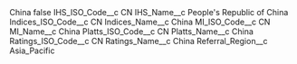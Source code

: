<?xml version="1.0" encoding="UTF-8"?>
<CustomMetadata xmlns="http://soap.sforce.com/2006/04/metadata" xmlns:xsi="http://www.w3.org/2001/XMLSchema-instance" xmlns:xsd="http://www.w3.org/2001/XMLSchema">
    <label>China</label>
    <protected>false</protected>
    <values>
        <field>IHS_ISO_Code__c</field>
        <value xsi:type="xsd:string">CN</value>
    </values>
    <values>
        <field>IHS_Name__c</field>
        <value xsi:type="xsd:string">People&apos;s Republic of China</value>
    </values>
    <values>
        <field>Indices_ISO_Code__c</field>
        <value xsi:type="xsd:string">CN</value>
    </values>
    <values>
        <field>Indices_Name__c</field>
        <value xsi:type="xsd:string">China</value>
    </values>
    <values>
        <field>MI_ISO_Code__c</field>
        <value xsi:type="xsd:string">CN</value>
    </values>
    <values>
        <field>MI_Name__c</field>
        <value xsi:type="xsd:string">China</value>
    </values>
    <values>
        <field>Platts_ISO_Code__c</field>
        <value xsi:type="xsd:string">CN</value>
    </values>
    <values>
        <field>Platts_Name__c</field>
        <value xsi:type="xsd:string">China</value>
    </values>
    <values>
        <field>Ratings_ISO_Code__c</field>
        <value xsi:type="xsd:string">CN</value>
    </values>
    <values>
        <field>Ratings_Name__c</field>
        <value xsi:type="xsd:string">China</value>
    </values>
    <values>
        <field>Referral_Region__c</field>
        <value xsi:type="xsd:string">Asia_Pacific</value>
    </values>
</CustomMetadata>

